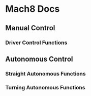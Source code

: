 # Mach8 Docs

## Manual Control
### Driver Control Functions

## Autonomous Control
### Straight Autonomous Functions

### Turning Autonomous Functions
